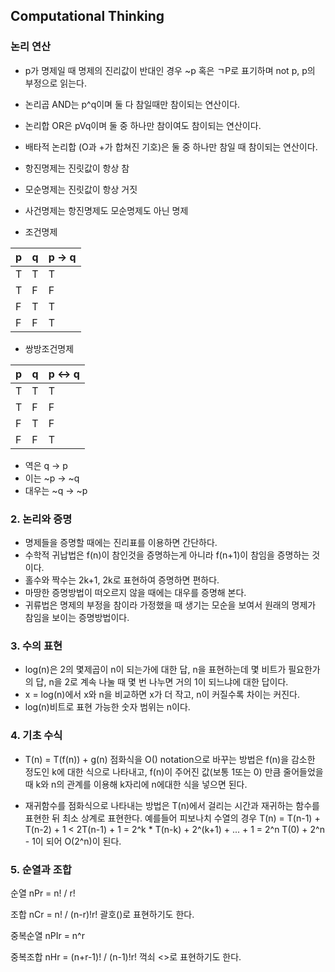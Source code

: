 ## Computational Thinking

### 논리 연산

- p가 명제일 때 명제의 진리값이 반대인 경우 ~p 혹은 ㄱP로 표기하며 not p, p의 부정으로 읽는다.

- 논리곱 AND는 p^q이며 둘 다 참일때만 참이되는 연산이다.
- 논리합 OR은 pVq이며 둘 중 하나만 참이여도 참이되는 연산이다.
- 배타적 논리합 (O과 +가 합쳐진 기호)은 둘 중 하나만 참일 때 참이되는 연산이다.



- 항진명제는 진릿값이 항상 참

- 모순명제는 진릿값이 항상 거짓
- 사건명제는 항진명제도 모순명제도 아닌 명제



- 조건명제

| p    | q    | p -> q |
| ---- | ---- | ------ |
| T    | T    | T      |
| T    | F    | F      |
| F    | T    | T      |
| F    | F    | T      |

- 쌍방조건명제

| p    | q    | p <-> q |
| ---- | ---- | ------- |
| T    | T    | T       |
| T    | F    | F       |
| F    | T    | F       |
| F    | F    | T       |



- 역은 q -> p
- 이는 ~p -> ~q
- 대우는 ~q -> ~p



### 2. 논리와 증명

- 명제들을 증명할 때에는 진리표를 이용하면 간단하다.
- 수학적 귀납법은 f(n)이 참인것을 증명하는게 아니라 f(n+1)이 참임을 증명하는 것이다.
- 홀수와 짝수는 2k+1, 2k로 표현하여 증명하면 편하다.
- 마땅한 증명방법이 떠오르지 않을 때에는 대우를 증명해 본다.
- 귀류법은 명제의 부정을 참이라 가정했을 때 생기는 모순을 보여서 원래의 명제가 참임을 보이는 증명방법이다.



### 3. 수의 표현

- log(n)은 2의 몇제곱이 n이 되는가에 대한 답, n을 표현하는데 몇 비트가 필요한가의 답, n을 2로 계속 나눌 때 몇 번 나누면 거의 1이 되느냐에 대한 답이다.
- x = log(n)에서 x와 n을 비교하면 x가 더 작고, n이 커질수록 차이는 커진다.
- log(n)비트로 표현 가능한 숫자 범위는 n이다.



### 4. 기초 수식

- T(n) = T(f(n)) + g(n) 점화식을 O() notation으로 바꾸는 방법은 f(n)을 감소한 정도인 k에 대한 식으로 나타내고, f(n)이 주어진 값(보통 1또는 0) 만큼 줄어들었을 때 k와 n의 관계를 이용해 k자리에 n에대한 식을 넣으면 된다.

- 재귀함수를 점화식으로 나타내는 방법은 T(n)에서 걸리는 시간과 재귀하는 함수를 표현한 뒤 최소 상계로 표현한다. 예를들어 피보나치 수열의 경우 T(n) = T(n-1) + T(n-2) + 1 < 2T(n-1) + 1 = 2^k * T(n-k) + 2^(k+1) + ... + 1 = 2^n T(0) + 2^n - 1이 되어 O(2^n)이 된다.



### 5. 순열과 조합

순열 nPr = n! / r!

조합 nCr = n! / (n-r)!r!	괄호()로 표현하기도 한다.

중복순열 nPIr = n^r

중복조합 nHr = (n+r-1)! / (n-1)!r!	꺽쇠 <>로 표현하기도 한다.
